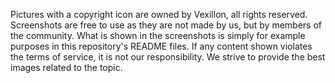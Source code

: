 Pictures with a copyright icon are owned by Vexillon, all rights reserved. Screenshots are free to use as they are not made by us, but by members of the community. What is shown in the screenshots is simply for example purposes in this repository's README files. If any content shown violates the terms of service, it is not our responsibility. We strive to provide the best images related to the topic.
